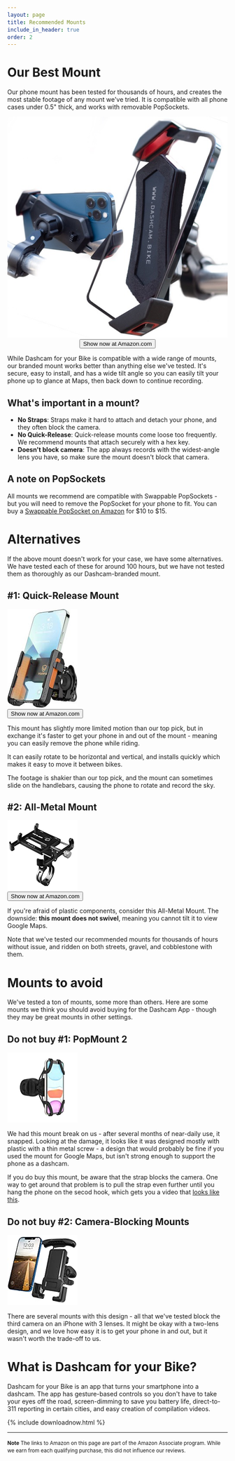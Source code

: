 ```yaml
---
layout: page
title: Recommended Mounts
include_in_header: true
order: 2
---
```


# Our Best Mount
Our phone mount has been tested for thousands of hours, and creates the most stable footage of any mount we've tried.
It is compatible with all phone cases under 0.5" thick, and works with removable PopSockets.

<center>
<a href="https://amzn.to/3QqCVoU" target="_blank">
    <img class="amznLink" src="/assets/mounts/ourmount.jpg" alt="A Dashcam-branded mount with a claw design">
    <br/>
    <button class="buyAmazonButton bigButton">Show now at Amazon.com</button>
</a>
</center>

While Dashcam for your Bike is compatible with a wide range of mounts, our branded mount works better than anything else we've tested.
It's secure, easy to install, and has a wide tilt angle so you can easily tilt your phone up to glance at Maps, then back down to continue recording.

## What's important in a mount?

* **No Straps**: Straps make it hard to attach and detach your phone, and they often block the camera.
* **No Quick-Release**: Quick-release mounts come loose too frequently. We recommend mounts that attach securely with a hex key.
* **Doesn't block camera**: The app always records with the widest-angle lens you have, so make sure the mount doesn't block that camera.

## A note on PopSockets
All mounts we recommend are compatible with Swappable PopSockets - but you will need to remove the PopSocket for your phone to fit.
You can buy a <a href="https://amzn.to/3q7fG7D">Swappable PopSocket on Amazon</a> for $10 to $15.

# Alternatives
If the above mount doesn't work for your case, we have some alternatives.
We have tested each of these for around 100 hours, but we have not tested them as thoroughly as our Dashcam-branded mount.

## #1: Quick-Release Mount

<a class="amznLeftLink" href="https://amzn.to/3CDNOOK" target="_blank">
    <img class="amznLink" src="/assets/mounts/quickrelease.jpg" alt="A plastic mount with a quick-release button">
    <br/>
    <button class="buyAmazonButton littleButton">Show now at Amazon.com</button>
</a>

This mount has slightly more limited motion than our top pick, but in exchange it's faster to get your phone in and out of the mount - meaning you can easily remove the phone while riding.

It can easily rotate to be horizontal and vertical, and installs quickly which makes it easy to move it between bikes.

The footage is shakier than our top pick, and the mount can sometimes slide on the handlebars, causing the phone to rotate and record the sky.
<div class="clearLeftFloat"></div>

## #2: All-Metal Mount
<a class="amznLeftLink"  href="https://amzn.to/3QuxPYR" target="_blank" alt="A non-swiveling mount that is made of 100% metal components">
    <img class="amznLink" src="/assets/mounts/allmetal.jpg" >
    <br/>
    <button class="buyAmazonButton littleButton">Show now at Amazon.com</button>
</a>

If you're afraid of plastic components, consider this All-Metal Mount.
The downside: **this mount does not swivel**, meaning you cannot tilt it to view Google Maps.

Note that we've tested our recommended mounts for thousands of hours without issue, and ridden on both streets, gravel, and cobblestone with them.
<div class="clearLeftFloat"></div>

# Mounts to avoid

We've tested a ton of mounts, some more than others. Here are some mounts we think you should avoid buying for the Dashcam App - though they may be great mounts in other settings.

## Do not buy #1: PopMount 2
<a class="amznLeftLink" href="https://amzn.to/3k1TOKA" target="_blank">
    <img class="amznLink" src="/assets/mounts/popsocket.jpg"  alt="PopSocket PopMount 2">
</a>

We had this mount break on us - after several months of near-daily use, it snapped.
Looking at the damage, it looks like it was designed mostly with plastic with a thin metal screw - a design that would probably be fine if you used the mount for Google Maps, but isn't strong enough to support the phone as a dashcam.

If you do buy this mount, be aware that the strap blocks the camera.
One way to get around that problem is to pull the strap even further until you hang the phone on the secod hook, which gets you a video that [looks like this](https://twitter.com/DashcamBike/status/1448636353948880900?s=20).
<div class="clearLeftFloat"></div>


## Do not buy #2: Camera-Blocking Mounts
<a class="amznLeftLink" href="https://amzn.to/39GkP0Y" target="_blank">
    <img class="amznLink" src="/assets/mounts/camerablocking.jpg" alt="Mount that would block the camera">
</a>

There are several mounts with this design - all that we've tested block the third camera on an iPhone with 3 lenses.
It might be okay with a two-lens design, and we love how easy it is to get your phone in and out, but it wasn't worth the trade-off to us.
<div class="clearLeftFloat"></div>

# What is Dashcam for your Bike?
Dashcam for your Bike is an app that turns your smartphone into a dashcam.
The app has gesture-based controls so you don't have to take your eyes off the road, screen-dimming to save you battery life, direct-to-311 reporting in certain cities, and easy creation of compilation videos.

{% include downloadnow.html %}

<hr/>
<small>
<b>Note</b>
The links to Amazon on this page are part of the Amazon Associate program.
While we earn from each qualifying purchase, this did not influence our reviews.
</small>
